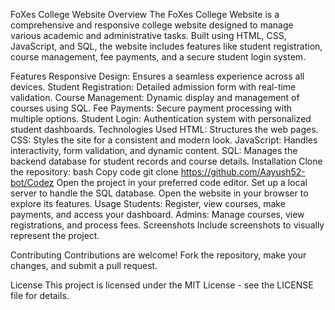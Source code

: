 FoXes College Website
Overview
The FoXes College Website is a comprehensive and responsive college website designed to manage various academic and administrative tasks. Built using HTML, CSS, JavaScript, and SQL, the website includes features like student registration, course management, fee payments, and a secure student login system.

Features
Responsive Design: Ensures a seamless experience across all devices.
Student Registration: Detailed admission form with real-time validation.
Course Management: Dynamic display and management of courses using SQL.
Fee Payments: Secure payment processing with multiple options.
Student Login: Authentication system with personalized student dashboards.
Technologies Used
HTML: Structures the web pages.
CSS: Styles the site for a consistent and modern look.
JavaScript: Handles interactivity, form validation, and dynamic content.
SQL: Manages the backend database for student records and course details.
Installation
Clone the repository:
bash
Copy code
git clone https://github.com/Aayush52-bot/Codez
Open the project in your preferred code editor.
Set up a local server to handle the SQL database.
Open the website in your browser to explore its features.
Usage
Students: Register, view courses, make payments, and access your dashboard.
Admins: Manage courses, view registrations, and process fees.
Screenshots
Include screenshots to visually represent the project.

Contributing
Contributions are welcome! Fork the repository, make your changes, and submit a pull request.

License
This project is licensed under the MIT License - see the LICENSE file for details.
